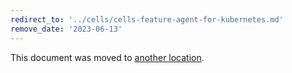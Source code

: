 ```yaml
---
redirect_to: '../cells/cells-feature-agent-for-kubernetes.md'
remove_date: '2023-06-13'
---
```


This document was moved to [another location](../cells/cells-feature-agent-for-kubernetes.md).

<!-- This redirect file can be deleted after <2023-06-13>. -->
<!-- Redirects that point to other docs in the same project expire in three months. -->
<!-- Redirects that point to docs in a different project or site (link is not relative and starts with `https:`) expire in one year. -->
<!-- Before deletion, see: https://docs.gitlab.com/ee/development/documentation/redirects.html -->
